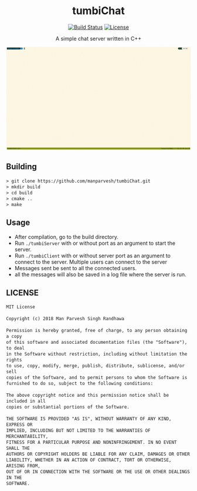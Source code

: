 <div align="center">
  <h1>tumbiChat</h1>

  <a href="https://travis-ci.org/manparvesh/tumbiChat/builds" target="_blank"><img src="https://img.shields.io/travis-ci/manparvesh/tumbiChat.svg?style=for-the-badge" alt="Build Status"></a> 
  <a href="https://manparvesh.mit-license.org/" target="_blank"><img src="https://img.shields.io/badge/license-MIT-blue.svg?longCache=true&style=for-the-badge" alt="License"></a> 
  
  <p>A simple chat server written in C++</p>
</div>

[![](https://github.com/manparvesh/tumbiChat/raw/master/demo.gif)](https://asciinema.org/a/hzKAqrxpKyGhL4obnoQYGXPDE?speed=2&theme=solarized-light&autoplay=1)

## Building
```
> git clone https://github.com/manparvesh/tumbiChat.git 
> mkdir build
> cd build
> cmake ..
> make
```

## Usage
- After compilation, go to the build directory.
- Run `./tumbiServer` with or without port as an argument to start the server.
- Run `./tumbiClient` with or without server port as an argument to connect to the server. Multiple users can connect to the server
- Messages sent be sent to all the connected users.
- all the messages will also be saved in a log file where the server is run.

## LICENSE
```
MIT License

Copyright (c) 2018 Man Parvesh Singh Randhawa

Permission is hereby granted, free of charge, to any person obtaining a copy
of this software and associated documentation files (the "Software"), to deal
in the Software without restriction, including without limitation the rights
to use, copy, modify, merge, publish, distribute, sublicense, and/or sell
copies of the Software, and to permit persons to whom the Software is
furnished to do so, subject to the following conditions:

The above copyright notice and this permission notice shall be included in all
copies or substantial portions of the Software.

THE SOFTWARE IS PROVIDED "AS IS", WITHOUT WARRANTY OF ANY KIND, EXPRESS OR
IMPLIED, INCLUDING BUT NOT LIMITED TO THE WARRANTIES OF MERCHANTABILITY,
FITNESS FOR A PARTICULAR PURPOSE AND NONINFRINGEMENT. IN NO EVENT SHALL THE
AUTHORS OR COPYRIGHT HOLDERS BE LIABLE FOR ANY CLAIM, DAMAGES OR OTHER
LIABILITY, WHETHER IN AN ACTION OF CONTRACT, TORT OR OTHERWISE, ARISING FROM,
OUT OF OR IN CONNECTION WITH THE SOFTWARE OR THE USE OR OTHER DEALINGS IN THE
SOFTWARE.
```
